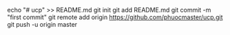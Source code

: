 echo "# ucp" >> README.md
git init
git add README.md
git commit -m "first commit"
git remote add origin https://github.com/phuocmaster/ucp.git
git push -u origin master
